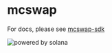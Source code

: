 # mcswap
For docs, please see [mcswap-sdk](https://github.com/SolDapper/mcswap-sdk)

![powered by solana](http://mcswap.xyz/gh/stacked-color.svg)